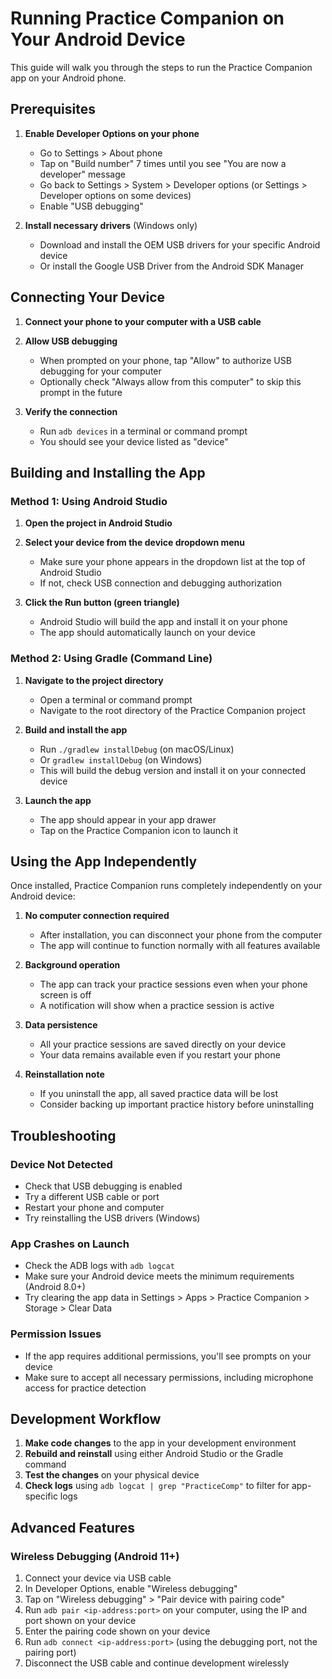 # Running Practice Companion on Your Android Device

This guide will walk you through the steps to run the Practice Companion app on your Android phone.

## Prerequisites

1. **Enable Developer Options on your phone**
   - Go to Settings > About phone
   - Tap on "Build number" 7 times until you see "You are now a developer" message
   - Go back to Settings > System > Developer options (or Settings > Developer options on some devices)
   - Enable "USB debugging"

2. **Install necessary drivers** (Windows only)
   - Download and install the OEM USB drivers for your specific Android device
   - Or install the Google USB Driver from the Android SDK Manager

## Connecting Your Device

1. **Connect your phone to your computer with a USB cable**

2. **Allow USB debugging**
   - When prompted on your phone, tap "Allow" to authorize USB debugging for your computer
   - Optionally check "Always allow from this computer" to skip this prompt in the future

3. **Verify the connection**
   - Run `adb devices` in a terminal or command prompt
   - You should see your device listed as "device"

## Building and Installing the App

### Method 1: Using Android Studio

1. **Open the project in Android Studio**

2. **Select your device from the device dropdown menu**
   - Make sure your phone appears in the dropdown list at the top of Android Studio
   - If not, check USB connection and debugging authorization

3. **Click the Run button (green triangle)**
   - Android Studio will build the app and install it on your phone
   - The app should automatically launch on your device

### Method 2: Using Gradle (Command Line)

1. **Navigate to the project directory**
   - Open a terminal or command prompt
   - Navigate to the root directory of the Practice Companion project

2. **Build and install the app**
   - Run `./gradlew installDebug` (on macOS/Linux)
   - Or `gradlew installDebug` (on Windows)
   - This will build the debug version and install it on your connected device

3. **Launch the app**
   - The app should appear in your app drawer
   - Tap on the Practice Companion icon to launch it

## Using the App Independently

Once installed, Practice Companion runs completely independently on your Android device:

1. **No computer connection required**
   - After installation, you can disconnect your phone from the computer
   - The app will continue to function normally with all features available

2. **Background operation**
   - The app can track your practice sessions even when your phone screen is off
   - A notification will show when a practice session is active

3. **Data persistence**
   - All your practice sessions are saved directly on your device
   - Your data remains available even if you restart your phone

4. **Reinstallation note**
   - If you uninstall the app, all saved practice data will be lost
   - Consider backing up important practice history before uninstalling

## Troubleshooting

### Device Not Detected

- Check that USB debugging is enabled
- Try a different USB cable or port
- Restart your phone and computer
- Try reinstalling the USB drivers (Windows)

### App Crashes on Launch

- Check the ADB logs with `adb logcat`
- Make sure your Android device meets the minimum requirements (Android 8.0+)
- Try clearing the app data in Settings > Apps > Practice Companion > Storage > Clear Data

### Permission Issues

- If the app requires additional permissions, you'll see prompts on your device
- Make sure to accept all necessary permissions, including microphone access for practice detection

## Development Workflow

1. **Make code changes** to the app in your development environment
2. **Rebuild and reinstall** using either Android Studio or the Gradle command
3. **Test the changes** on your physical device
4. **Check logs** using `adb logcat | grep "PracticeComp"` to filter for app-specific logs

## Advanced Features

### Wireless Debugging (Android 11+)

1. Connect your device via USB cable
2. In Developer Options, enable "Wireless debugging"
3. Tap on "Wireless debugging" > "Pair device with pairing code"
4. Run `adb pair <ip-address:port>` on your computer, using the IP and port shown on your device
5. Enter the pairing code shown on your device
6. Run `adb connect <ip-address:port>` (using the debugging port, not the pairing port)
7. Disconnect the USB cable and continue development wirelessly 